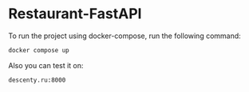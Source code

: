 Restaurant-FastAPI
==========
To run the project using docker-compose, run the following command:
```bash
docker compose up
```
Also you can test it on:
```
descenty.ru:8000
```